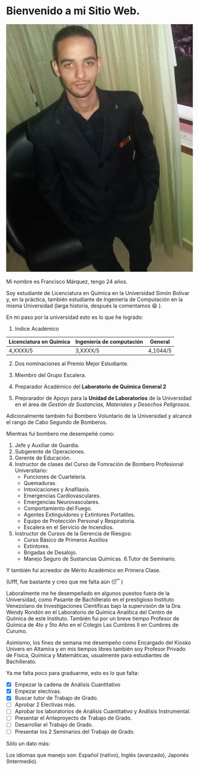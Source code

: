 # Bienvenido a mi Sitio Web.

![Mi foto](https://github.com/fmarquez199/My-Web-Site/blob/gh-pages/ProfilePicture.jpg)

Mi nombre es Francisco Márquez, tengo 24 años.

Soy estudiante de Licenciatura en Química en la Universidad Simón Bolívar y, en la práctica, también estudiante de Ingeniería de Computación en la misma Universidad (larga historia, después la comentamos :laughing: ).

En mi paso por la universidad esto es lo que he logrado:

1. Indice Académico

Licenciatura en Química | Ingeniería de computación | General
------------------------|---------------------------|---------
4,XXXX/5 | 3,XXXX/5 | 4,1044/5

2. Dos nominaciones al Premio Mejor Estudiante.

3. Miembro del Grupo Escalera.

4. Preparador Académico del **Laboratorio de Química General 2**

5. Preprarador de Apoyo para la **Unidad de Laboratorios** de la Universidad en el área de *Gestión de Sustancias, Materiales y Desechos Peligrosos*.

Adicionalmente también fui Bombero Voluntario de la Universidad y alcancé el rango de Cabo Segundo de Bomberos.

Mientras fui bombero me desempeñé como:

1. Jefe y Auxiliar de Guardia.
2. Subgerente de Operaciones.
3. Gerente de Educación.
4. Instructor de clases del Curso de Fomración de Bombero Profesional Universitario:
      * Funciones de Cuartelería.
      * Quemaduras.
      * Intoxicaciones y Anafilaxis.
      * Emergencias Cardiovasculares.
      * Emergencias Neurovasculares.
      * Comportamiento del Fuego.
      * Agentes Extinguidores y Extintores Portatiles.
      * Equipo de Protección Personal y Respiratoria.
      * Escalera en el Servicio de Incendios.
5. Instructor de Cursos de la Gerencia de Riesgos:
      * Curso Básico de Primeros Auxilios
      * Extintores.
      * Brigadas de Desalojo.
      * Manejo Seguro de Sustancias Químicas.
6.Tutor de Seminario.

Y también fui acreedor de Mérito Académico en Primera Clase.

(Ufff, fue bastante y creo que me falta aún :sleeping: )

Laboralmente me he desempeñado en algunos puestos fuera de la Universidad, como Pasante de Bachillerato en el prestigioso Instituto Venezolano de Investigaciones Científicas bajo la supervisión de la Dra. Wendy Rondón en el Laboratorio de Química Analítica del Centro de Química de este Instituto. También fui por un breve tiempo Profesor de Química de 4to y 5to Año en el Colegio Las Cumbres II en Cumbres de Curumo.

Asimismo, los fines de semana me desempeño como Encargado del Kiosko Univers en Altamira y en mis tiempos libres también soy Profesor Privado de Física, Química y Matemáticas, usualmente para estudiantes de Bachillerato.

Ya me falta poco para graduarme, esto es lo que falta:

- [x] Empezar la cadena de Análisis Cuantitativo
- [x] Empezar electivas.
- [x] Buscar tutor de Trabajo de Grado.
- [ ] Aprobar 2 Electivas más.
- [ ] Aprobar los laboratorios de Análisis Cuantitativo y Análisis Instrumental.
- [ ] Presentar el Anteproyecto de Trabajo de Grado.
- [ ] Desarrollar el Trabajo de Grado.
- [ ] Presentar los 2 Seminarios del Trabajo de Grado.

Sólo un dato más:

Los idiomas que manejo son: Español (nativo), Inglés (avanzado), Japonés (Intermedio).
